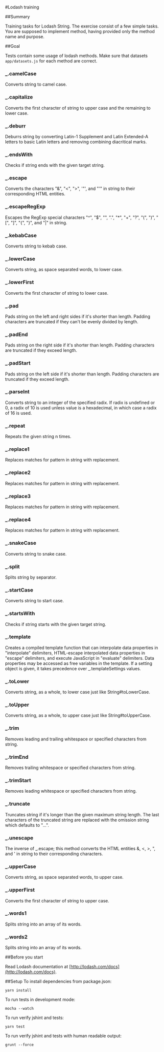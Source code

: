 #Lodash training

##Summary

Training tasks for Lodash String. The exercise consist of a few simple tasks.
You are supposed to implement method, having provided only the method name and purpose.

##Goal

Tests contain some usage of lodash methods.
Make sure that datasets `app/datasets.js` for each method are correct.

### _.camelCase

Converts string to camel case.

### _.capitalize

Converts the first character of string to upper case and the remaining to lower case.

### _.deburr

Deburrs string by converting Latin-1 Supplement and Latin Extended-A letters to basic Latin letters and removing combining diacritical marks.

### _.endsWith
	
Checks if string ends with the given target string.

### _.escape
	
Converts the characters "&", "<", ">", '"', and "'" in string to their corresponding HTML entities.
	
### _.escapeRegExp

Escapes the RegExp special characters "^", "$", "", ".", "*", "+", "?", "(", ")", "[", "]", "{", "}", and "|" in string.

### _.kebabCase

Converts string to kebab case.

### _.lowerCase

Converts string, as space separated words, to lower case.

### _.lowerFirst

Converts the first character of string to lower case.

### _.pad

Pads string on the left and right sides if it's shorter than length. Padding characters are truncated if they can't be evenly divided by length.

### _.padEnd

Pads string on the right side if it's shorter than length. Padding characters are truncated if they exceed length.

### _.padStart
	
Pads string on the left side if it's shorter than length. Padding characters are truncated if they exceed length.
	
### _.parseInt

Converts string to an integer of the specified radix. If radix is undefined or 0, a radix of 10 is used unless value is a hexadecimal, in which case a radix of 16 is used.

### _.repeat

Repeats the given string n times.

### _.replace1

Replaces matches for pattern in string with replacement.

### _.replace2

Replaces matches for pattern in string with replacement.

### _.replace3

Replaces matches for pattern in string with replacement.

### _.replace4

Replaces matches for pattern in string with replacement.

### _.snakeCase

Converts string to snake case.

### _.split

Splits string by separator.

### _.startCase

Converts string to start case.

### _.startsWith

Checks if string starts with the given target string.

### _.template

Creates a compiled template function that can interpolate data properties in "interpolate" delimiters, HTML-escape interpolated data properties in "escape" delimiters, and execute JavaScript in "evaluate" delimiters. Data properties may be accessed as free variables in the template. If a setting object is given, it takes precedence over _.templateSettings values.

### _.toLower

Converts string, as a whole, to lower case just like String#toLowerCase.

### _.toUpper

Converts string, as a whole, to upper case just like String#toUpperCase.

### _.trim

Removes leading and trailing whitespace or specified characters from string.

### _.trimEnd

Removes trailing whitespace or specified characters from string.

### _.trimStart

Removes leading whitespace or specified characters from string.

### _.truncate

Truncates string if it's longer than the given maximum string length. The last characters of the truncated string are replaced with the omission string which defaults to "...".

### _.unescape

The inverse of _.escape; this method converts the HTML entities &amp;, &lt;, &gt;, &quot;, and &#39; in string to their corresponding characters.

### _.upperCase

Converts string, as space separated words, to upper case.

### _.upperFirst

Converts the first character of string to upper case.

### _.words1

Splits string into an array of its words.

### _.words2	
 
Splits string into an array of its words.


##Before you start

Read Lodash documentation at [http://lodash.com/docs](http://lodash.com/docs).

##Setup
To install dependencies from package.json:

    yarn install

To run tests in development mode:

    mocha --watch

To run verify jshint and tests:

    yarn test

To run verify jshint and tests with human readable output:

    grunt --force
